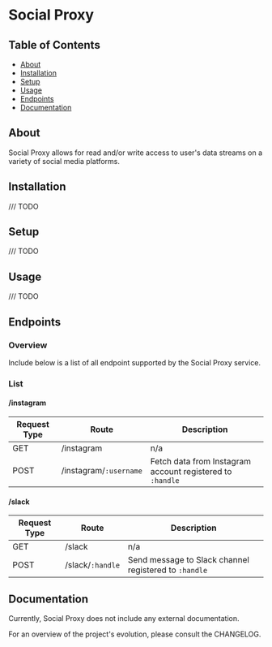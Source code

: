 # Social Proxy

## Table of Contents
- [About](#about)
- [Installation](#installation)
- [Setup](#setup)
- [Usage](#usage)
- [Endpoints](#endpoints)
- [Documentation](#documentation)

## About
Social Proxy allows for read and/or write access to user's data streams on a variety of social media platforms.

## Installation
/// TODO

## Setup
/// TODO

## Usage
/// TODO

## Endpoints

### Overview
Include below is a list of all endpoint supported by the Social Proxy service.

### List

#### /instagram

| Request Type | Route | Description |
| --- | --- | --- |
| GET | /instagram | n/a |
| POST | /instagram/`:username` | Fetch data from Instagram account registered to `:handle` |

#### /slack

| Request Type | Route | Description |
| --- | --- | --- |
| GET | /slack | n/a |
| POST | /slack/`:handle` | Send message to Slack channel registered to `:handle` |

## Documentation
Currently, Social Proxy does not include any external documentation.

For an overview of the project's evolution, please consult the CHANGELOG.
